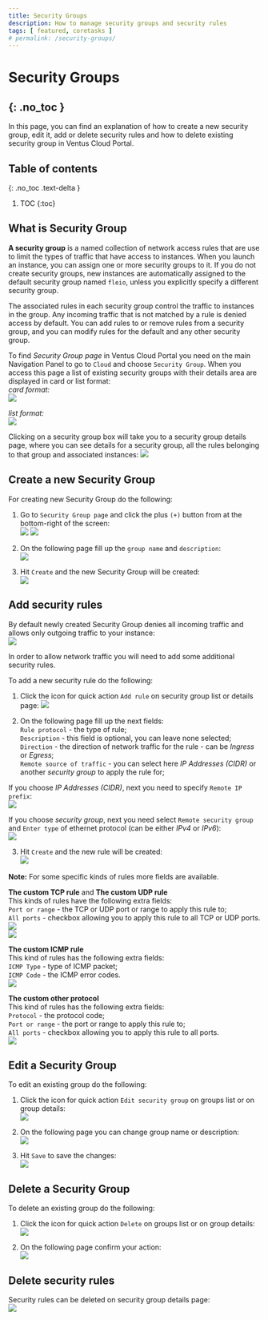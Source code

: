 ```yaml
---
title: Security Groups
description: How to manage security groups and security rules
tags: [ featured, coretasks ]
# permalink: /security-groups/
---
```

# Security Groups
{: .no_toc }
---
In this page, you can find an explanation of how to create a new security group, edit it, add or delete security rules and how to delete existing security group in Ventus Cloud Portal.

## Table of contents
{: .no_toc .text-delta }

1. TOC
{:toc}

## What is Security Group
**A security group** is a named collection of network access rules that are use to limit the types of traffic that have access to instances. When you launch an instance, you can assign one or more security groups to it. If you do not create security groups, new instances are automatically assigned to the default security group named `fleio`, unless you explicitly specify a different security group.

The associated rules in each security group control the traffic to instances in the group. Any incoming traffic that is not matched by a rule is denied access by default. You can add rules to or remove rules from a security group, and you can modify rules for the default and any other security group.

To find *Security Group page* in Ventus Cloud Portal you need on the main Navigation Panel to go to `Cloud` and choose `Security Group`. When you access this page a list of existing security groups with their details area are displayed in card or list format:  
*card format:*  
![](../../assets/img/security-groups/security_groups_1.png)  

*list format:*  
![](../../assets/img/security-groups/security_groups_2.png)    

Clicking on a security group box will take you to a security group details page, where you can see details for a security group, all the rules belonging to that group and associated instances:
![](../../assets/img/security-groups/security_groups_3.png)  

## Create a new Security Group
For creating new Security Group do the following:  
1) Go to `Security Group page` and click the plus `(+)` button from at the bottom-right of the screen:     
![](../../assets/img/security-groups/security_groups_4.png)
![](../../assets/img/security-groups/security_groups_5.png)    

2) On the following page fill up the `group name` and `description`:  
![](../../assets/img/security-groups/security_groups_6.png)   

3) Hit `Create` and the new Security Group will be created:  
![](../../assets/img/security-groups/security_groups_11.png) 

## Add security rules 
By default newly created Security Group denies all incoming traffic and allows only outgoing traffic to your instance:  
![](../../assets/img/security-groups/security_groups_7.png)  

In order to allow network traffic you will need to add some additional security rules.

To add a new security rule do the following:  
1) Click the icon for quick action `Add rule` on security group list or details page: 
![](../../assets/img/security-groups/security_groups_8.png)   

2) On the following page fill up the next fields:  
`Rule protocol` - the type of rule;  
`Description` - this field is optional, you can leave none selected;  
`Direction` - the direction of network traffic for the rule - can be *Ingress* or *Egress*;  
`Remote source of traffic` - you can select here *IP Addresses (CIDR)* or another *security group* to apply the rule for; 

If you choose *IP Addresses (CIDR)*, next you need to specify  `Remote IP prefix`:  
![](../../assets/img/security-groups/security_groups_9.png)     

If you choose *security group*, next you need select `Remote security group` and `Enter type` of ethernet protocol (can be either *IPv4* or *IPv6*):   
![](../../assets/img/security-groups/security_groups_10.png)    

3) Hit `Create` and the new rule will be created:  
![](../../assets/img/security-groups/security_groups_11.png) 


**Note:** For some specific kinds of rules more fields are available.  

**The custom TCP rule** and **The custom UDP rule**   
This kinds of rules have the following extra fields:    
`Port or range` - the TCP or UDP port or range to apply this rule to;  
`All ports` - checkbox allowing you to apply this rule to all TCP or UDP ports.    
![](../../assets/img/security-groups/security_groups_13.png)  
![](../../assets/img/security-groups/security_groups_14.png)    

**The custom ICMP rule**  
This kind of rules has the following extra fields:  
`ICMP Type` - type of ICMP packet;  
`ICMP Code` - the ICMP error codes.  
![](../../assets/img/security-groups/security_groups_12.png)   

**The custom other protocol**  
This kind of rules has the following extra fields:   
`Protocol` - the protocol code;  
`Port or range` - the port or range to apply this rule to;  
`All ports` - checkbox allowing you to apply this rule to all ports.  
![](../../assets/img/security-groups/security_groups_15.png)  

## Edit a Security Group  
To edit an existing group do the following:  
1) Click the icon for quick action `Edit security group` on groups list or on group details:  
![](../../assets/img/security-groups/security_groups_16.png)    

2) On the following page you can change group name or description:  
![](../../assets/img/security-groups/security_groups_17.png)   

3) Hit `Save` to save the changes:  
![](../../assets/img/security-groups/security_groups_18.png)    

## Delete a Security Group  
To delete an existing group do the following:  
1) Click the icon for quick action `Delete` on groups list or on group details:  
![](../../assets/img/security-groups/security_groups_19.png)    

2) On the following page confirm your action:  
![](../../assets/img/security-groups/security_groups_20.png)  

## Delete security rules  
Security rules can be deleted on security group details page:  
![](../../assets/img/security-groups/security_groups_21.png)  




